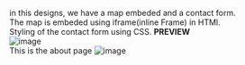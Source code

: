 in this designs, we have a map embeded and a contact form.  
The map is embeded using iframe(inline Frame) in HTMl.  
Styling of the contact form using CSS. 
**PREVIEW**  
![image](https://github.com/Tru-okenye/assignment2-webdesign-eMobilis-/assets/87054799/3c943b87-3b48-4674-bfa3-0da36ad7cc5e)  
This is the about page 
![image](https://github.com/Tru-okenye/assignment2-webdesign-eMobilis-/assets/87054799/ca48b40c-5c48-44a6-b81a-b8a396f6851d)
